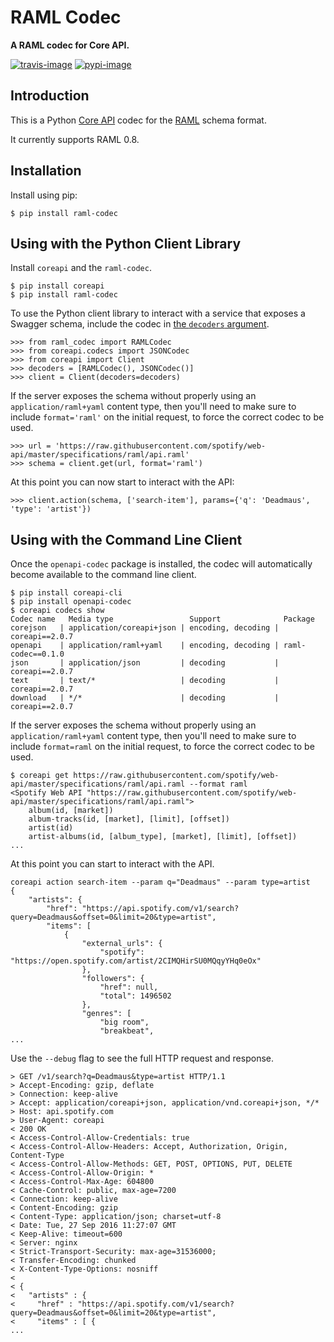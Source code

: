 # RAML Codec

**A RAML codec for Core API.**

[![travis-image]][travis]
[![pypi-image]][pypi]

## Introduction

This is a Python [Core API][coreapi] codec for the [RAML][raml] schema format.

It currently supports RAML 0.8.

## Installation

Install using pip:

    $ pip install raml-codec

## Using with the Python Client Library

Install `coreapi` and the `raml-codec`.

    $ pip install coreapi
    $ pip install raml-codec

To use the Python client library to interact with a service that exposes a Swagger schema,
include the codec in [the `decoders` argument][decoders].

    >>> from raml_codec import RAMLCodec
    >>> from coreapi.codecs import JSONCodec
    >>> from coreapi import Client
    >>> decoders = [RAMLCodec(), JSONCodec()]
    >>> client = Client(decoders=decoders)

If the server exposes the schema without properly using an `application/raml+yaml` content type, then you'll need to make sure to include `format='raml'` on the initial request,
to force the correct codec to be used.

    >>> url = 'https://raw.githubusercontent.com/spotify/web-api/master/specifications/raml/api.raml'
    >>> schema = client.get(url, format='raml')

At this point you can now start to interact with the API:

    >>> client.action(schema, ['search-item'], params={'q': 'Deadmaus', 'type': 'artist'})

## Using with the Command Line Client

Once the `openapi-codec` package is installed, the codec will automatically become available to the command line client.

    $ pip install coreapi-cli
    $ pip install openapi-codec
    $ coreapi codecs show
    Codec name   Media type                 Support              Package
    corejson   | application/coreapi+json | encoding, decoding | coreapi==2.0.7
    openapi    | application/raml+yaml    | encoding, decoding | raml-codec==0.1.0
    json       | application/json         | decoding           | coreapi==2.0.7
    text       | text/*                   | decoding           | coreapi==2.0.7
    download   | */*                      | decoding           | coreapi==2.0.7

If the server exposes the schema without properly using an `application/raml+yaml` content type, then you'll need to make sure to include `format=raml` on the initial request, to force the correct codec to be used.

    $ coreapi get https://raw.githubusercontent.com/spotify/web-api/master/specifications/raml/api.raml --format raml
    <Spotify Web API "https://raw.githubusercontent.com/spotify/web-api/master/specifications/raml/api.raml">
        album(id, [market])
        album-tracks(id, [market], [limit], [offset])
        artist(id)
        artist-albums(id, [album_type], [market], [limit], [offset])
    ...

At this point you can start to interact with the API.

    coreapi action search-item --param q="Deadmaus" --param type=artist
    {
        "artists": {
            "href": "https://api.spotify.com/v1/search?query=Deadmaus&offset=0&limit=20&type=artist",
            "items": [
                {
                    "external_urls": {
                        "spotify": "https://open.spotify.com/artist/2CIMQHirSU0MQqyYHq0eOx"
                    },
                    "followers": {
                        "href": null,
                        "total": 1496502
                    },
                    "genres": [
                        "big room",
                        "breakbeat",
    ...

Use the `--debug` flag to see the full HTTP request and response.

    > GET /v1/search?q=Deadmaus&type=artist HTTP/1.1
    > Accept-Encoding: gzip, deflate
    > Connection: keep-alive
    > Accept: application/coreapi+json, application/vnd.coreapi+json, */*
    > Host: api.spotify.com
    > User-Agent: coreapi
    < 200 OK
    < Access-Control-Allow-Credentials: true
    < Access-Control-Allow-Headers: Accept, Authorization, Origin, Content-Type
    < Access-Control-Allow-Methods: GET, POST, OPTIONS, PUT, DELETE
    < Access-Control-Allow-Origin: *
    < Access-Control-Max-Age: 604800
    < Cache-Control: public, max-age=7200
    < Connection: keep-alive
    < Content-Encoding: gzip
    < Content-Type: application/json; charset=utf-8
    < Date: Tue, 27 Sep 2016 11:27:07 GMT
    < Keep-Alive: timeout=600
    < Server: nginx
    < Strict-Transport-Security: max-age=31536000;
    < Transfer-Encoding: chunked
    < X-Content-Type-Options: nosniff
    < 
    < {
    <   "artists" : {
    <     "href" : "https://api.spotify.com/v1/search?query=Deadmaus&offset=0&limit=20&type=artist",
    <     "items" : [ {
    ...


[travis-image]: https://secure.travis-ci.org/core-api/raml-codec.svg?branch=master
[travis]: http://travis-ci.org/core-api/raml-codec?branch=master
[pypi-image]: https://img.shields.io/pypi/v/raml-codec.svg
[pypi]: https://pypi.python.org/pypi/raml-codec

[coreapi]: http://www.coreapi.org/
[raml]: http://raml.org/
[decoders]: http://core-api.github.io/python-client/api-guide/client/#instantiating-a-client
